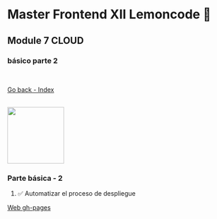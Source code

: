 # Master Frontend XII Lemoncode 🍋

## Module 7 CLOUD

### básico parte 2

<br>

[Go back - Index](https://github.com/MiguelJiRo/Master-Frontend-XII-Lemoncode)

<br>

<img align="center" src="https://media.giphy.com/media/7j2hfyeVcDtf2/giphy.gif" width="128px">

<br>

### Parte básica - 2

<ol>
    <li>✅ Automatizar el proceso de despliegue</li>
</ol>

[Web gh-pages](https://migueljiro.github.io/Master-Frontend-XII-Lemoncode-Module-7-Cloud-Basico-2/)
